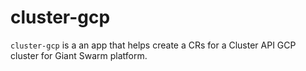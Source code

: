 # cluster-gcp

`cluster-gcp` is a an app that helps create a CRs for a Cluster API GCP cluster for Giant Swarm platform.
